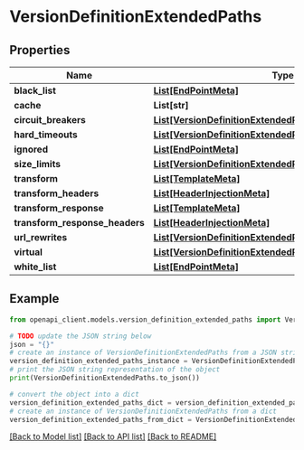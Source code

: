 # VersionDefinitionExtendedPaths


## Properties

Name | Type | Description | Notes
------------ | ------------- | ------------- | -------------
**black_list** | [**List[EndPointMeta]**](EndPointMeta.md) |  | [optional] 
**cache** | **List[str]** |  | [optional] 
**circuit_breakers** | [**List[VersionDefinitionExtendedPathsCircuitBreakersInner]**](VersionDefinitionExtendedPathsCircuitBreakersInner.md) |  | [optional] 
**hard_timeouts** | [**List[VersionDefinitionExtendedPathsHardTimeoutsInner]**](VersionDefinitionExtendedPathsHardTimeoutsInner.md) |  | [optional] 
**ignored** | [**List[EndPointMeta]**](EndPointMeta.md) |  | [optional] 
**size_limits** | [**List[VersionDefinitionExtendedPathsSizeLimitsInner]**](VersionDefinitionExtendedPathsSizeLimitsInner.md) |  | [optional] 
**transform** | [**List[TemplateMeta]**](TemplateMeta.md) |  | [optional] 
**transform_headers** | [**List[HeaderInjectionMeta]**](HeaderInjectionMeta.md) |  | [optional] 
**transform_response** | [**List[TemplateMeta]**](TemplateMeta.md) |  | [optional] 
**transform_response_headers** | [**List[HeaderInjectionMeta]**](HeaderInjectionMeta.md) |  | [optional] 
**url_rewrites** | [**List[VersionDefinitionExtendedPathsUrlRewritesInner]**](VersionDefinitionExtendedPathsUrlRewritesInner.md) |  | [optional] 
**virtual** | [**List[VersionDefinitionExtendedPathsVirtualInner]**](VersionDefinitionExtendedPathsVirtualInner.md) |  | [optional] 
**white_list** | [**List[EndPointMeta]**](EndPointMeta.md) |  | [optional] 

## Example

```python
from openapi_client.models.version_definition_extended_paths import VersionDefinitionExtendedPaths

# TODO update the JSON string below
json = "{}"
# create an instance of VersionDefinitionExtendedPaths from a JSON string
version_definition_extended_paths_instance = VersionDefinitionExtendedPaths.from_json(json)
# print the JSON string representation of the object
print(VersionDefinitionExtendedPaths.to_json())

# convert the object into a dict
version_definition_extended_paths_dict = version_definition_extended_paths_instance.to_dict()
# create an instance of VersionDefinitionExtendedPaths from a dict
version_definition_extended_paths_from_dict = VersionDefinitionExtendedPaths.from_dict(version_definition_extended_paths_dict)
```
[[Back to Model list]](../README.md#documentation-for-models) [[Back to API list]](../README.md#documentation-for-api-endpoints) [[Back to README]](../README.md)


